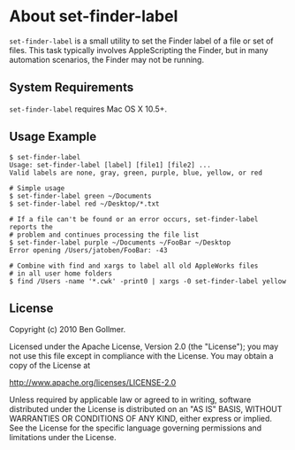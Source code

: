 # About set-finder-label #

`set-finder-label` is a small utility to set the Finder label of a file or set of files. This task typically involves AppleScripting the Finder, but in many automation scenarios, the Finder may not be running.

## System Requirements ##
`set-finder-label` requires Mac OS X 10.5+.

## Usage Example ##
    $ set-finder-label
    Usage: set-finder-label [label] [file1] [file2] ...
    Valid labels are none, gray, green, purple, blue, yellow, or red
    
    # Simple usage
    $ set-finder-label green ~/Documents
    $ set-finder-label red ~/Desktop/*.txt
    
    # If a file can't be found or an error occurs, set-finder-label reports the 
    # problem and continues processing the file list
    $ set-finder-label purple ~/Documents ~/FooBar ~/Desktop
    Error opening /Users/jatoben/FooBar: -43
    
    # Combine with find and xargs to label all old AppleWorks files
    # in all user home folders
    $ find /Users -name '*.cwk' -print0 | xargs -0 set-finder-label yellow
    
## License ##
Copyright (c) 2010 Ben Gollmer.

Licensed under the Apache License, Version 2.0 (the "License"); you may not use this file except in compliance with the License. You may obtain a copy of the License at
 
 http://www.apache.org/licenses/LICENSE-2.0
 
Unless required by applicable law or agreed to in writing, software distributed under the License is distributed on an "AS IS" BASIS, WITHOUT WARRANTIES OR CONDITIONS OF ANY KIND, either express or implied. See the License for the specific language governing permissions and limitations under the License.